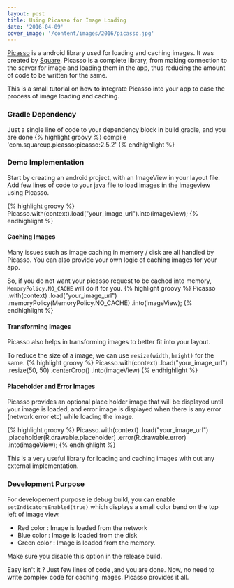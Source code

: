 ```yaml
---
layout: post
title: Using Picasso for Image Loading
date: '2016-04-09'
cover_image: '/content/images/2016/picasso.jpg'
---
```

[Picasso](http://square.github.io/picasso/) is a android library used for loading and caching images. It was created by [Square](http://square.github.io/). Picasso is a complete library, from making connection to the server for image and loading them in the app, thus reducing the amount of code to be written for the same.

This is a small tutorial on how to integrate Picasso into your app to ease the process of image loading and caching.

### Gradle Dependency

Just a single line of code to your dependency block in build.gradle, and you are done
{% highlight groovy %}
    compile 'com.squareup.picasso:picasso:2.5.2'
{% endhighlight %}

### Demo Implementation

Start by creating an android project, with an ImageView in your layout file. Add few lines of code to your java file to load images in the imageview using Picasso.

{% highlight groovy %}
    Picasso.with(context).load("your_image_url").into(imageView);
{% endhighlight %}

#### Caching Images

Many issues such as image caching in memory / disk are all handled by Picasso. You can also provide your own logic of caching images for your app.

So, if you do not want your picasso request to be cached into memory, ````MemoryPolicy.NO_CACHE```` will do it for you.
{% highlight groovy %}
    Picasso  
        .with(context)
        .load("your_image_url")
        .memoryPolicy(MemoryPolicy.NO_CACHE)
        .into(imageView);
{% endhighlight %}

#### Transforming Images

Picasso also helps in transforming images to better fit into your layout.

To reduce the size of a image, we can use ````resize(width,height)```` for the same.
{% highlight groovy %}
    Picasso.with(context)
        .load("your_image_url")
        .resize(50, 50)
        .centerCrop()
        .into(imageView)
{% endhighlight %}

#### Placeholder and Error Images

Picasso provides an optional place holder image that will be displayed until your image is loaded, and error image is displayed when there is any error (network error etc) while loading the image.

{% highlight groovy %}
    Picasso.with(context)
        .load("your_image_url")
        .placeholder(R.drawable.placeholder)
        .error(R.drawable.error)
        .into(imageView);
{% endhighlight %}

This is a very useful library for loading and caching images with out any external implementation.

### Development Purpose

For developement purpose ie debug build, you can enable ````setIndicatorsEnabled(true)```` which displays a small color band on the top left of image view.

* Red color : Image is loaded from the network
* Blue color : Image is loaded from the disk
* Green color : Image is loaded from the memory. 

Make sure you disable this option in the release build.

Easy isn't it ? Just few lines of code ,and you are done. Now, no need to write complex code for caching images. Picasso provides it all.

